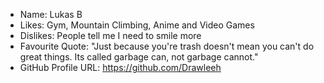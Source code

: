 - Name: Lukas B
- Likes: Gym, Mountain Climbing, Anime and Video Games
- Dislikes: People tell me I need to smile more
- Favourite Quote: "Just because you're trash doesn't mean you can't do great things. Its called garbage can, not garbage cannot."
- GitHub Profile URL: https://github.com/Drawleeh
